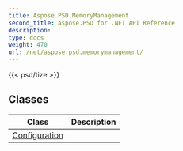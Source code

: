 ```yaml
---
title: Aspose.PSD.MemoryManagement
second_title: Aspose.PSD for .NET API Reference
description: 
type: docs
weight: 470
url: /net/aspose.psd.memorymanagement/
---
```

{{< psd/tize >}}


## Classes

| Class | Description |
| --- | --- |
| [Configuration](./configuration/) |  |



